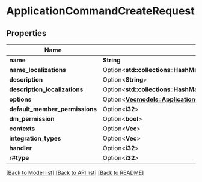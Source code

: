 # ApplicationCommandCreateRequest

## Properties

Name | Type | Description | Notes
------------ | ------------- | ------------- | -------------
**name** | **String** |  | 
**name_localizations** | Option<**std::collections::HashMap<String, String>**> |  | [optional]
**description** | Option<**String**> |  | [optional]
**description_localizations** | Option<**std::collections::HashMap<String, String>**> |  | [optional]
**options** | Option<[**Vec<models::ApplicationCommandCreateRequestOptionsInner>**](ApplicationCommandCreateRequest_options_inner.md)> |  | [optional]
**default_member_permissions** | Option<**i32**> |  | [optional]
**dm_permission** | Option<**bool**> |  | [optional]
**contexts** | Option<**Vec<i32>**> |  | [optional]
**integration_types** | Option<**Vec<i32>**> |  | [optional]
**handler** | Option<**i32**> |  | [optional]
**r#type** | Option<**i32**> |  | [optional]

[[Back to Model list]](../README.md#documentation-for-models) [[Back to API list]](../README.md#documentation-for-api-endpoints) [[Back to README]](../README.md)


